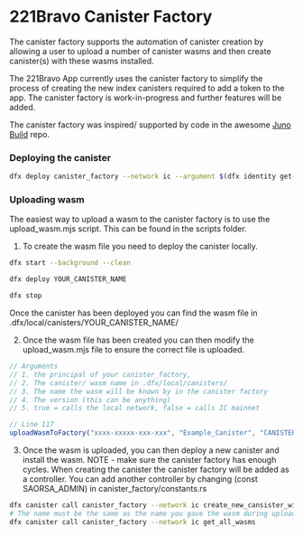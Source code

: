 # 221Bravo Canister Factory
The canister factory supports the automation of canister creation by allowing a user to upload a number of canister wasms and then create canister(s) with these wasms installed.

The 221Bravo App currently uses the canister factory to simplify the process of creating the new index canisters required to add a token to the app. The canister factory is work-in-progress and further features will be added. 

The canister factory was inspired/ supported by code in the awesome [Juno Build](https://github.com/junobuild) repo. 

### Deploying the canister
```bash
dfx deploy canister_factory --network ic --argument $(dfx identity get-principal) 
```

### Uploading wasm
The easiest way to upload a wasm to the canister factory is to use the upload_wasm.mjs script. This can be found in the scripts folder. 

1. To create the wasm file you need to deploy the canister locally.
```bash
dfx start --background --clean

dfx deploy YOUR_CANISTER_NAME

dfx stop
```
Once the canister has been deployed you can find the wasm file in .dfx/local/canisters/YOUR_CANISTER_NAME/

2. Once the wasm file has been created you can then modify the upload_wasm.mjs file to ensure the correct file is uploaded. 
```javascript
// Arguments 
// 1. the principal of your canister_factory,
// 2. The canister/ wasm name in .dfx/local/canisters/
// 3. The name the wasm will be known by in the canister factory
// 4. The version (this can be anything)
// 5. true = calls the local network, false = calls IC mainnet        

// Line 117
uploadWasmToFactory("xxxx-xxxxx-xxx-xxx", "Example_Canister", "CANISTER123", "0.1.1", false);
```

3. Once the wasm is uploaded, you can then deploy a new canister and install the wasm. NOTE - make sure the canister factory has enough cycles. When creating the canister the canister factory will be added as a controller. You can add another controller by changing (const SAORSA_ADMIN) in canister_factory/constants.rs
```bash 
dfx canister call canister_factory --network ic create_new_cansister_with_wasm '("YOUR_CNSTR_NAME")' 
# The name must be the same as the name you gave the wasm during upload. To get a list of all available wasms use - 
dfx canister call canister_factory --network ic get_all_wasms
```


